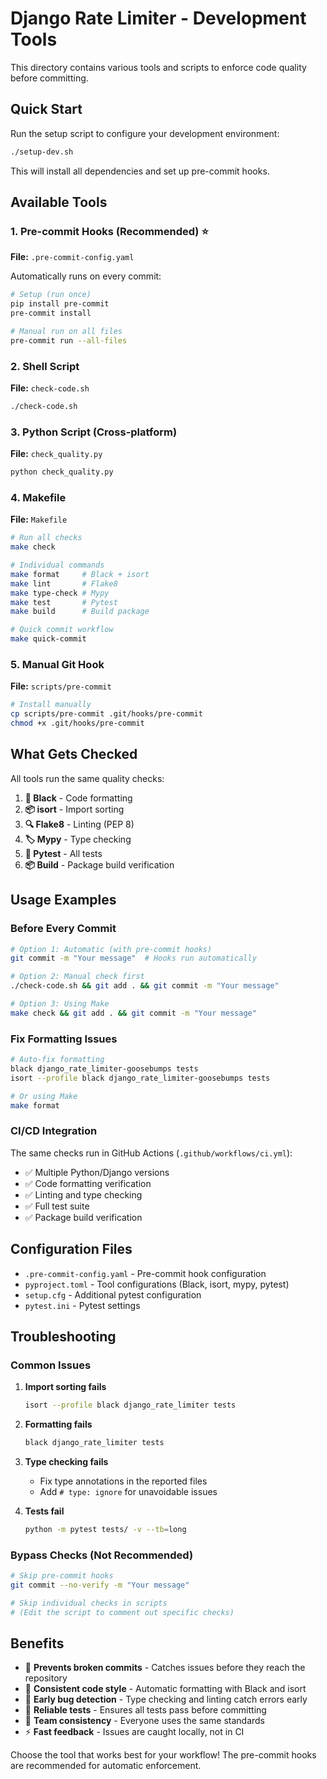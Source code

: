 # Django Rate Limiter - Development Tools

This directory contains various tools and scripts to enforce code quality before committing.

## Quick Start

Run the setup script to configure your development environment:

```bash
./setup-dev.sh
```

This will install all dependencies and set up pre-commit hooks.

## Available Tools

### 1. Pre-commit Hooks (Recommended) ⭐

**File:** `.pre-commit-config.yaml`

Automatically runs on every commit:
```bash
# Setup (run once)
pip install pre-commit
pre-commit install

# Manual run on all files
pre-commit run --all-files
```

### 2. Shell Script

**File:** `check-code.sh`

```bash
./check-code.sh
```

### 3. Python Script (Cross-platform)

**File:** `check_quality.py`

```bash
python check_quality.py
```

### 4. Makefile

**File:** `Makefile`

```bash
# Run all checks
make check

# Individual commands
make format     # Black + isort
make lint       # Flake8
make type-check # Mypy
make test       # Pytest
make build      # Build package

# Quick commit workflow
make quick-commit
```

### 5. Manual Git Hook

**File:** `scripts/pre-commit`

```bash
# Install manually
cp scripts/pre-commit .git/hooks/pre-commit
chmod +x .git/hooks/pre-commit
```

## What Gets Checked

All tools run the same quality checks:

1. **🎨 Black** - Code formatting
2. **📦 isort** - Import sorting  
3. **🔍 Flake8** - Linting (PEP 8)
4. **🏷️ Mypy** - Type checking
5. **🧪 Pytest** - All tests
6. **📦 Build** - Package build verification

## Usage Examples

### Before Every Commit
```bash
# Option 1: Automatic (with pre-commit hooks)
git commit -m "Your message"  # Hooks run automatically

# Option 2: Manual check first
./check-code.sh && git add . && git commit -m "Your message"

# Option 3: Using Make
make check && git add . && git commit -m "Your message"
```

### Fix Formatting Issues
```bash
# Auto-fix formatting
black django_rate_limiter-goosebumps tests
isort --profile black django_rate_limiter-goosebumps tests

# Or using Make
make format
```

### CI/CD Integration

The same checks run in GitHub Actions (`.github/workflows/ci.yml`):

- ✅ Multiple Python/Django versions
- ✅ Code formatting verification  
- ✅ Linting and type checking
- ✅ Full test suite
- ✅ Package build verification

## Configuration Files

- `.pre-commit-config.yaml` - Pre-commit hook configuration
- `pyproject.toml` - Tool configurations (Black, isort, mypy, pytest)
- `setup.cfg` - Additional pytest configuration
- `pytest.ini` - Pytest settings

## Troubleshooting

### Common Issues

1. **Import sorting fails**
   ```bash
   isort --profile black django_rate_limiter tests
   ```

2. **Formatting fails**
   ```bash
   black django_rate_limiter tests
   ```

3. **Type checking fails**
   - Fix type annotations in the reported files
   - Add `# type: ignore` for unavoidable issues

4. **Tests fail**
   ```bash
   python -m pytest tests/ -v --tb=long
   ```

### Bypass Checks (Not Recommended)

```bash
# Skip pre-commit hooks
git commit --no-verify -m "Your message"

# Skip individual checks in scripts
# (Edit the script to comment out specific checks)
```

## Benefits

- 🚫 **Prevents broken commits** - Catches issues before they reach the repository
- 🎨 **Consistent code style** - Automatic formatting with Black and isort  
- 🐛 **Early bug detection** - Type checking and linting catch errors early
- 🧪 **Reliable tests** - Ensures all tests pass before committing
- 👥 **Team consistency** - Everyone uses the same standards
- ⚡ **Fast feedback** - Issues are caught locally, not in CI

Choose the tool that works best for your workflow! The pre-commit hooks are recommended for automatic enforcement.
